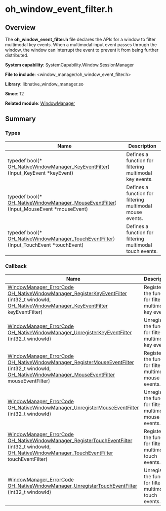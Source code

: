 # oh_window_event_filter.h


## Overview

The **oh_window_event_filter.h** file declares the APIs for a window to filter multimodal key events. When a multimodal input event passes through the window, the window can interrupt the event to prevent it from being further distributed.

**System capability**: SystemCapability.Window.SessionManager

**File to include**: &lt;window_manager/oh_window_event_filter.h&gt;

**Library**: libnative_window_manager.so

**Since**: 12

**Related module**: [WindowManager](_window_manager___native_module.md)


## Summary


### Types

| Name| Description| 
| -------- | -------- |
| typedef bool(\* [OH_NativeWindowManager_KeyEventFilter](_window_manager___native_module.md#oh_nativewindowmanager_keyeventfilter)) (Input_KeyEvent \*keyEvent) | Defines a function for filtering multimodal key events.| 
| typedef bool(\* [OH_NativeWindowManager_MouseEventFilter](_window_manager___native_module.md#oh_nativewindowmanager_mouseeventfilter)) (Input_MouseEvent \*mouseEvent) | Defines a function for filtering multimodal mouse events.| 
| typedef bool(\* [OH_NativeWindowManager_TouchEventFilter](_window_manager___native_module.md#oh_nativewindowmanager_toucheventfilter)) (Input_TouchEvent \*touchEvent) | Defines a function for filtering multimodal touch events.| 

### Callback

| Name| Description| 
| -------- | -------- |
| [WindowManager_ErrorCode](_window_manager___native_module.md#windowmanager_errorcode)  [OH_NativeWindowManager_RegisterKeyEventFilter](_window_manager___native_module.md#oh_nativewindowmanager_registerkeyeventfilter) (int32_t windowId, [OH_NativeWindowManager_KeyEventFilter](_window_manager___native_module.md#oh_nativewindowmanager_keyeventfilter) keyEventFilter) | Registers the function for filtering multimodal key events.| 
| [WindowManager_ErrorCode](_window_manager___native_module.md#windowmanager_errorcode)  [OH_NativeWindowManager_UnregisterKeyEventFilter](_window_manager___native_module.md#oh_nativewindowmanager_unregisterkeyeventfilter) (int32_t windowId) | Unregisters the function for filtering multimodal key events.| 
| [WindowManager_ErrorCode](_window_manager___native_module.md#windowmanager_errorcode) [OH_NativeWindowManager_RegisterMouseEventFilter](_window_manager___native_module.md#oh_nativewindowmanager_registermouseeventfilter) (int32_t windowId, [OH_NativeWindowManager_MouseEventFilter](_window_manager___native_module.md#oh_nativewindowmanager_mouseeventfilter) mouseEventFilter) | Registers the function for filtering multimodal mouse events.| 
| [WindowManager_ErrorCode](_window_manager___native_module.md#windowmanager_errorcode) [OH_NativeWindowManager_UnregisterMouseEventFilter](_window_manager___native_module.md#oh_nativewindowmanager_unregistermouseeventfilter) (int32_t windowId) | Unregisters the function for filtering multimodal mouse events.| 
| [WindowManager_ErrorCode](_window_manager___native_module.md#windowmanager_errorcode) [OH_NativeWindowManager_RegisterTouchEventFilter](_window_manager___native_module.md#oh_nativewindowmanager_registertoucheventfilter) (int32_t windowId, [OH_NativeWindowManager_TouchEventFilter](_window_manager___native_module.md#oh_nativewindowmanager_toucheventfilter) touchEventFilter) | Registers the function for filtering multimodal touch events.| 
| [WindowManager_ErrorCode](_window_manager___native_module.md#windowmanager_errorcode) [OH_NativeWindowManager_UnregisterTouchEventFilter](_window_manager___native_module.md#oh_nativewindowmanager_unregistertoucheventfilter) (int32_t windowId) | Unregisters the function for filtering multimodal touch events.| 
